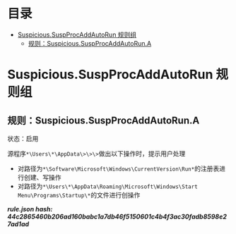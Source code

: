 



目录
==

* [Suspicious.SuspProcAddAutoRun 规则组](#suspicioussuspprocaddautorun-)
	* [规则：Suspicious.SuspProcAddAutoRun.A](#suspicioussuspprocaddautoruna)

# Suspicious.SuspProcAddAutoRun 规则组

## 规则：Suspicious.SuspProcAddAutoRun.A
  
状态：启用

源程序`*\Users\*\AppData\>\>\>`做出以下操作时，提示用户处理
- 对路径为`*\Software\Microsoft\Windows\CurrentVersion\Run*`的注册表进行创建、写操作
- 对路径为`*\Users\*\AppData\Roaming\Microsoft\Windows\Start Menu\Programs\Startup\*`的文件进行创操作
  
***rule.json hash: 44c2865460b206ad160babc1a7db46f5150601c4b4f3ac30fadb8598e27ad1ad***